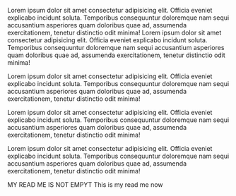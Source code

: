 Lorem ipsum dolor sit amet consectetur adipisicing elit. Officia eveniet explicabo incidunt soluta. Temporibus consequuntur doloremque nam sequi accusantium asperiores quam doloribus quae ad, assumenda exercitationem, tenetur distinctio odit minima!
Lorem ipsum dolor sit amet consectetur adipisicing elit. Officia eveniet explicabo incidunt soluta. Temporibus consequuntur doloremque nam sequi accusantium asperiores quam doloribus quae ad, assumenda exercitationem, tenetur distinctio odit minima!

Lorem ipsum dolor sit amet consectetur adipisicing elit. Officia eveniet explicabo incidunt soluta. Temporibus consequuntur doloremque nam sequi accusantium asperiores quam doloribus quae ad, assumenda exercitationem, tenetur distinctio odit minima!

Lorem ipsum dolor sit amet consectetur adipisicing elit. Officia eveniet explicabo incidunt soluta. Temporibus consequuntur doloremque nam sequi accusantium asperiores quam doloribus quae ad, assumenda exercitationem, tenetur distinctio odit minima!

Lorem ipsum dolor sit amet consectetur adipisicing elit. Officia eveniet explicabo incidunt soluta. Temporibus consequuntur doloremque nam sequi accusantium asperiores quam doloribus quae ad, assumenda exercitationem, tenetur distinctio odit minima!

MY READ ME IS NOT EMPYT
This is my read me now
